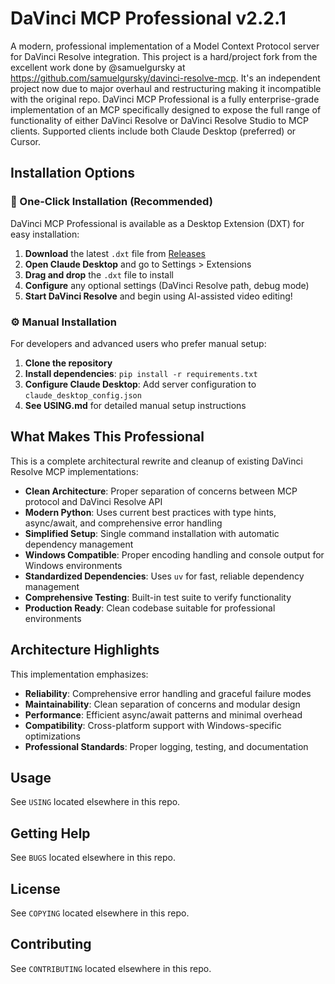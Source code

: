 # DaVinci MCP Professional v2.2.1
A modern, professional implementation of a Model Context Protocol server for DaVinci Resolve integration. This project is a hard/project fork from the excellent work done by @samuelgursky at https://github.com/samuelgursky/davinci-resolve-mcp. It's an independent project now due to major overhaul and restructuring making it incompatible with the original repo. DaVinci MCP Professional is a fully enterprise-grade implementation of an MCP specifically designed to expose the full range of functionality of either DaVinci Resolve or DaVinci Resolve Studio to MCP clients. Supported clients include both Claude Desktop (preferred) or Cursor.

## Installation Options

### 🚀 One-Click Installation (Recommended)
DaVinci MCP Professional is available as a Desktop Extension (DXT) for easy installation:

1. **Download** the latest `.dxt` file from [Releases](https://github.com/Positronikal/davinci-mcp-professional/releases)
2. **Open Claude Desktop** and go to Settings > Extensions
3. **Drag and drop** the `.dxt` file to install
4. **Configure** any optional settings (DaVinci Resolve path, debug mode)
5. **Start DaVinci Resolve** and begin using AI-assisted video editing!

### ⚙️ Manual Installation
For developers and advanced users who prefer manual setup:

1. **Clone the repository**
2. **Install dependencies**: `pip install -r requirements.txt`
3. **Configure Claude Desktop**: Add server configuration to `claude_desktop_config.json`
4. **See USING.md** for detailed manual setup instructions

## What Makes This Professional
This is a complete architectural rewrite and cleanup of existing DaVinci Resolve MCP implementations:

- **Clean Architecture**: Proper separation of concerns between MCP protocol and DaVinci Resolve API
- **Modern Python**: Uses current best practices with type hints, async/await, and comprehensive error handling
- **Simplified Setup**: Single command installation with automatic dependency management
- **Windows Compatible**: Proper encoding handling and console output for Windows environments
- **Standardized Dependencies**: Uses `uv` for fast, reliable dependency management
- **Comprehensive Testing**: Built-in test suite to verify functionality
- **Production Ready**: Clean codebase suitable for professional environments

## Architecture Highlights
This implementation emphasizes:

- **Reliability**: Comprehensive error handling and graceful failure modes
- **Maintainability**: Clean separation of concerns and modular design
- **Performance**: Efficient async/await patterns and minimal overhead
- **Compatibility**: Cross-platform support with Windows-specific optimizations
- **Professional Standards**: Proper logging, testing, and documentation

## Usage
See `USING` located elsewhere in this repo.

## Getting Help
See `BUGS` located elsewhere in this repo.

## License
See `COPYING` located elsewhere in this repo.

## Contributing
See `CONTRIBUTING` located elsewhere in this repo.